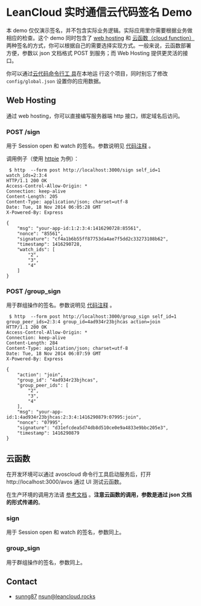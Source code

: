 # LeanCloud 实时通信云代码签名 Demo

本 demo 仅仅演示签名，并不包含实际业务逻辑。实际应用里你需要根据业务做
相应的检查。这个 demo 同时包含了 [web hosting](https://cn.avoscloud.com/docs/cloud_code_guide.html#web-hosting) 和
[云函数（cloud function）](https://cn.avoscloud.com/docs/cloud_code_guide.html#cloud-%E5%87%BD%E6%95%B0)
两种签名的方式，你可以根据自己的需要选择实现方式。一般来说，云函数部署
方便，参数以 json 文档格式 POST 到服务；而 Web Hosting 提供更灵活的接
口。

你可以通过[云代码命令行工
具](https://cn.avoscloud.com/docs/cloud_code_commandline.html)在本地运
行这个项目，同时别忘了修改 `config/global.json` 设置你的应用数据。

## Web Hosting

通过 web hosting，你可以直接编写服务器端 http 接口，绑定域名后访问。

### POST /sign

用于 Session open 和 watch 的签名。参数说明见
[代码注释](https://github.com/leancloud/realtime-messaging-signature-cloudcode/blob/master/cloud/app.js)
。

调用例子（使用 [httpie](http://httpie.org) 为例）：

```
 $ http  --form post http://localhost:3000/sign self_id=1 watch_ids=2:3:4
HTTP/1.1 200 OK
Access-Control-Allow-Origin: *
Connection: keep-alive
Content-Length: 205
Content-Type: application/json; charset=utf-8
Date: Tue, 18 Nov 2014 06:05:28 GMT
X-Powered-By: Express

{
    "msg": "your-app-id:1:2:3:4:1416290728:85561",
    "nonce": "85561",
    "signature": "cf4a1b6b55ff87753da4ae7f5dd2c33273108b62",
    "timestamp": 1416290728,
    "watch_ids": [
        "2",
        "3",
        "4"
    ]
}
```

### POST /group_sign

用于群组操作的签名。参数说明见
[代码注释](https://github.com/leancloud/realtime-messaging-signature-cloudcode/blob/master/cloud/app.js)
。

```
 $ http  --form post http://localhost:3000/group_sign self_id=1 group_peer_ids=2:3:4 group_id=4ad934r23bjhcas action=join
HTTP/1.1 200 OK
Access-Control-Allow-Origin: *
Connection: keep-alive
Content-Length: 284
Content-Type: application/json; charset=utf-8
Date: Tue, 18 Nov 2014 06:07:59 GMT
X-Powered-By: Express

{
    "action": "join",
    "group_id": "4ad934r23bjhcas",
    "group_peer_ids": [
        "2",
        "3",
        "4"
    ],
    "msg": "your-app-id:1:4ad934r23bjhcas:2:3:4:1416290879:07995:join",
    "nonce": "07995",
    "signature": "d31efcdea5d74db8d510ce0e9a4833e9bbc205e3",
    "timestamp": 1416290879
}
```

## 云函数

在开发环境可以通过 avoscloud 命令行工具启动服务后，打开
http://localhost:3000/avos 通过 UI 测试云函数。

在生产环境的调用方法请
[参考文档](https://cn.avoscloud.com/docs/cloud_code_guide.html#%E8%B0%83%E7%94%A8%E4%B8%80%E4%B8%AA%E5%87%BD%E6%95%B0)
。**注意云函数的调用，参数是通过 json 文档的形式传递的**。

### sign

用于 Session open 和 watch 的签名，参数同上。

### group_sign

用于群组操作的签名，参数同上。

## Contact

* [sunng87](https://github.com/sunng87) nsun@leancloud.rocks
